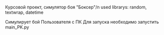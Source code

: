 Курсовой проект, симулятор боя "Боксер"/n
used librarys: random, textwrap, datetime

Симулирует бой Пользователя с ПК
Для запуска необходимо запустить main_PK.py
